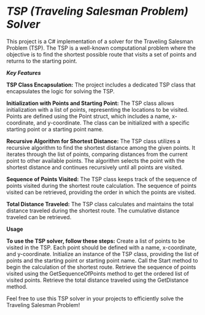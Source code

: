 # ***TSP (Traveling Salesman Problem) Solver***
This project is a C# implementation of a solver for the Traveling Salesman Problem (TSP). The TSP is a well-known computational problem where the objective is to find the shortest possible route that visits a set of points and returns to the starting point.


***Key Features***

**TSP Class Encapsulation:** 
The project includes a dedicated TSP class that encapsulates the logic for solving the TSP.

**Initialization with Points and Starting Point:** The TSP class allows initialization with a list of points, representing the locations to be visited. Points are defined using the Point struct, which includes a name, x-coordinate, and y-coordinate. The class can be initialized with a specific starting point or a starting point name.

**Recursive Algorithm for Shortest Distance:** The TSP class utilizes a recursive algorithm to find the shortest distance among the given points. It iterates through the list of points, comparing distances from the current point to other available points. The algorithm selects the point with the shortest distance and continues recursively until all points are visited.

**Sequence of Points Visited:** The TSP class keeps track of the sequence of points visited during the shortest route calculation. The sequence of points visited can be retrieved, providing the order in which the points are visited.

**Total Distance Traveled:** The TSP class calculates and maintains the total distance traveled during the shortest route. The cumulative distance traveled can be retrieved.



**Usage**

**To use the TSP solver, follow these steps:**
Create a list of points to be visited in the TSP. Each point should be defined with a name, x-coordinate, and y-coordinate.
Initialize an instance of the TSP class, providing the list of points and the starting point or starting point name.
Call the Start method to begin the calculation of the shortest route.
Retrieve the sequence of points visited using the GetSequenceOfPoints method to get the ordered list of visited points.
Retrieve the total distance traveled using the GetDistance method.

Feel free to use this TSP solver in your projects to efficiently solve the Traveling Salesman Problem!
